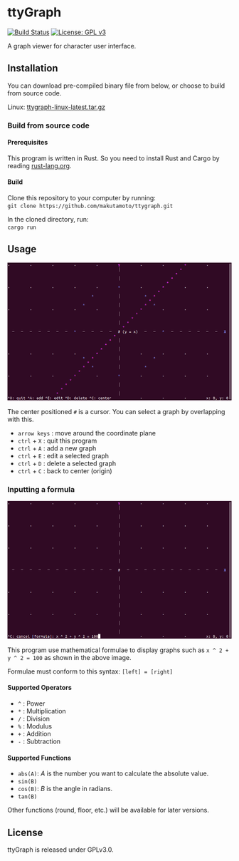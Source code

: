 ttyGraph
==========
[![Build Status](https://travis-ci.org/makutamoto/ttygraph.svg?branch=master)](https://travis-ci.org/makutamoto/ttygraph)
[![License: GPL v3](https://img.shields.io/badge/License-GPLv3-blue.svg)](https://www.gnu.org/licenses/gpl-3.0)

A graph viewer for character user interface.

Installation
----------
You can download pre-compiled binary file from below, or choose to build from source code.

Linux: [ttygraph-linux-latest.tar.gz](./releases/ttygraph-linux-latest.tar.gz)

### Build from source code
#### Prerequisites
This program is written in Rust. So you need to install Rust and Cargo by reading [rust-lang.org](https://www.rust-lang.org/tools/install).

#### Build  
Clone this repository to your computer by running:  
`git clone https://github.com/makutamoto/ttygraph.git`

In the cloned directory, run:  
`cargo run`

Usage
----------
![Initial screen](./resources/usage.png)

The center positioned `#` is a cursor. You can select a graph by overlapping with this.

* `arrow keys` : move around the coordinate plane
* `ctrl` + `X` : quit this program
* `ctrl` + `A` : add a new graph
* `ctrl` + `E` : edit a selected graph
* `ctrl` + `D` : delete a selected graph
* `ctrl` + `C` : back to center (origin)

### Inputting a formula
![editing](./resources/inputting.png)

This program use mathematical formulae to display graphs such as `x ^ 2 + y ^ 2 = 100` as shown in the above image.

Formulae must conform to this syntax: `[left] = [right]`

#### Supported Operators
* `^` : Power
* `*` : Multiplication
* `/` : Division
* `%` : Modulus
* `+` : Addition
* `-` : Subtraction

#### Supported Functions
* `abs(A)`: *A* is the number you want to calculate the absolute value.
* `sin(B)`
* `cos(B)`: *B* is the angle in radians.
* `tan(B)`

Other functions (round, floor, etc.) will be available for later versions.

License
----------
ttyGraph is released under GPLv3.0.
